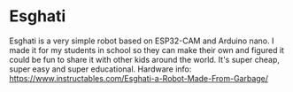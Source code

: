 # Esghati
Esghati is a very simple robot based on ESP32-CAM and Arduino nano. I made it for my students in school so they can make their own and figured it could be fun to share it with other kids around the world. It's super cheap, super easy and super educational. 
Hardware info: https://www.instructables.com/Esghati-a-Robot-Made-From-Garbage/
